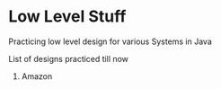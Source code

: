 # Low Level Stuff

Practicing low level design for various Systems in Java

List of designs practiced till now

1. Amazon
